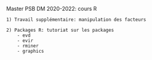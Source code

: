 Master PSB DM 2020-2022: cours R

	1) Travail supplémentaire: manipulation des facteurs
	
	2) Packages R: tutoriat sur les packages
		- evd
		- evir
		- rminer
		- graphics
